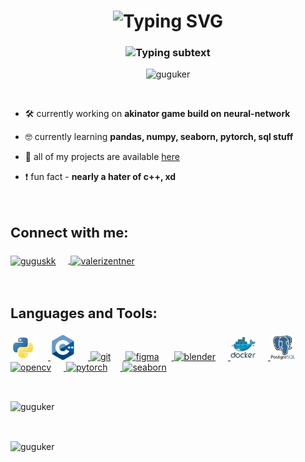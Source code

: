 <!-- Заголовок с анимацией -->
<h1 align="center">
  <img src="https://readme-typing-svg.demolab.com?font=Fira+Code&weight=500&size=32&pause=1000&color=A55CD6&center=true&vCenter=true&width=435&lines=sup+%F0%9F%91%8B%2C+I'm+Valera" alt="Typing SVG" />
</h1>

<h3 align="center">
  <img src="https://readme-typing-svg.demolab.com?font=Fira+Code&weight=400&size=20&pause=1000&color=9DFDFF&center=true&vCenter=true&width=500&lines=CS+student+from+Moscow%2C+nonchalant+ahh+dude" alt="Typing subtext" />
</h3>

<p align="center"> 
  <img src="https://komarev.com/ghpvc/?username=guguker&label=Profile%20views&color=a55cd6&style=flat" alt="guguker" />
</p>

<br/>

- 🛠 currently working on **akinator game build on neural-network**

- 🤓 currently learning **pandas, numpy, seaborn, pytorch, sql stuff**

- 👾 all of my projects are available [here](https://github.com/guguker?tab=repositories)

- ❗️ fun fact - **nearly a hater of c++, xd**

<br/>

<h3 align="left" style="font-size: 22px;">Connect with me:</h3>
<p align="left">
  <a href="https://t.me/guguskk" target="_blank">
    <img align="center" src="https://img.icons8.com/fluency/48/telegram-app.png" alt="guguskk" height="30" width="30" style="margin-right: 20px;" />
  </a>
  
  <a href="https://instagram.com/valerizentner" target="_blank">
    <img align="center" src="https://raw.githubusercontent.com/rahuldkjain/github-profile-readme-generator/master/src/images/icons/Social/instagram.svg" alt="valerizentner" height="30" width="30" />
  </a>
</p>

<br/>

<h3 align="left" style="font-size: 22px;">Languages and Tools:</h3>
<p align="left">
  <a href="https://www.python.org" target="_blank" rel="noreferrer">
    <img src="https://raw.githubusercontent.com/devicons/devicon/master/icons/python/python-original.svg" alt="python" width="40" height="40" style="margin-right: 20px;" />
  </a>
  
  <a href="https://www.w3schools.com/cpp/" target="_blank" rel="noreferrer">
    <img src="https://raw.githubusercontent.com/devicons/devicon/master/icons/cplusplus/cplusplus-original.svg" alt="cplusplus" width="40" height="40" style="margin-right: 20px;" />
  </a>
  
  <a href="https://git-scm.com/" target="_blank" rel="noreferrer">
    <img src="https://www.vectorlogo.zone/logos/git-scm/git-scm-icon.svg" alt="git" width="40" height="40" style="margin-right: 20px;" />
  </a>
  
  <a href="https://www.figma.com/" target="_blank" rel="noreferrer">
    <img src="https://www.vectorlogo.zone/logos/figma/figma-icon.svg" alt="figma" width="40" height="40" style="margin-right: 20px;" />
  </a>
  
  <a href="https://www.blender.org/" target="_blank" rel="noreferrer">
    <img src="https://download.blender.org/branding/community/blender_community_badge_white.svg" alt="blender" width="40" height="40" style="margin-right: 20px;" />
  </a>
  
  <a href="https://www.docker.com/" target="_blank" rel="noreferrer">
    <img src="https://raw.githubusercontent.com/devicons/devicon/master/icons/docker/docker-original-wordmark.svg" alt="docker" width="40" height="40" style="margin-right: 20px;" />
  </a>
  
  <a href="https://www.postgresql.org" target="_blank" rel="noreferrer">
    <img src="https://raw.githubusercontent.com/devicons/devicon/master/icons/postgresql/postgresql-original-wordmark.svg" alt="postgresql" width="40" height="40" style="margin-right: 20px;" />
  </a>
  
  <a href="https://opencv.org/" target="_blank" rel="noreferrer">
    <img src="https://www.vectorlogo.zone/logos/opencv/opencv-icon.svg" alt="opencv" width="40" height="40" style="margin-right: 20px;" />
  </a>
  
  <a href="https://pytorch.org/" target="_blank" rel="noreferrer">
    <img src="https://www.vectorlogo.zone/logos/pytorch/pytorch-icon.svg" alt="pytorch" width="40" height="40" style="margin-right: 20px;" />
  </a>
  
  <a href="https://seaborn.pydata.org/" target="_blank" rel="noreferrer">
    <img src="https://seaborn.pydata.org/_images/logo-mark-lightbg.svg" alt="seaborn" width="40" height="40" />
  </a>
</p>

<br/>

<!-- GitHub stats -->
<p>
  <img align="center" src="https://github-readme-stats.vercel.app/api?username=guguker&show_icons=true&theme=tokyonight&locale=en" alt="guguker" />
</p>

<br/>

<!-- Most used languages -->
<p>
  <img align="center" src="https://github-readme-stats.vercel.app/api/top-langs?username=guguker&show_icons=true&theme=tokyonight&locale=en&layout=compact" alt="guguker" />
</p>
